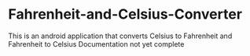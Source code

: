 # Fahrenheit-and-Celsius-Converter
This is an android application that converts Celsius to Fahrenheit and Fahrenheit to Celsius
Documentation not yet complete
